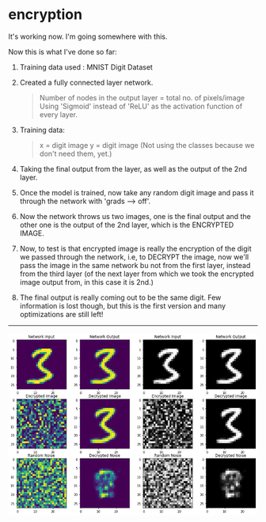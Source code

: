 # encryption

It's working now. I'm going somewhere with this.

Now this is what I've done so far:

1) Training data used : MNIST Digit Dataset

2) Created a fully connected layer network.
	> Number of nodes in the output layer = total no. of pixels/image
	> Using 'Sigmoid' instead of 'ReLU' as the activation function of every layer.

3) Training data:
	> x = digit image
	> y = digit image
	(Not using the classes because we don't need them, yet.)

4) Taking the final output from the layer, as well as the output of the 2nd layer.

5) Once the model is trained, now take any random digit image and pass it through the network with 'grads --> off'.

6) Now the network throws us two images, one is the final output and the other one is the output of the 2nd layer, which is the ENCRYPTED IMAGE.

7) Now, to test is that encrypted image is really the encryption of the digit we passed through the network, i.e, to DECRYPT the image, now we'll pass the image in the same network bu not from the first layer, instead from the third layer (of the next layer from which we took the encrypted image output from, in this case it is 2nd.)

8) The final output is really coming out to be the same digit. Few information is lost though, but this is the first version and many optimizations are still left!

<hr>

![](output.png)
